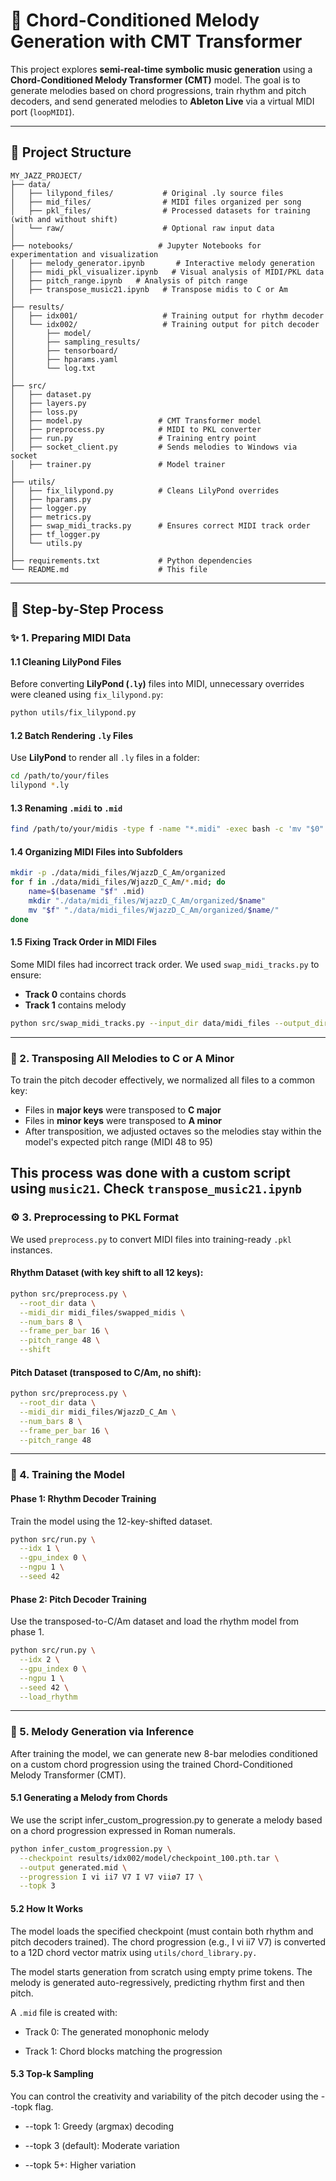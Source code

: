 # 🎵 Chord-Conditioned Melody Generation with CMT Transformer

This project explores **semi-real-time symbolic music generation** using a **Chord-Conditioned Melody Transformer (CMT)** model. The goal is to generate melodies based on chord progressions, train rhythm and pitch decoders, and send generated melodies to **Ableton Live** via a virtual MIDI port (`loopMIDI`).

---

## 📌 Project Structure
```
MY_JAZZ_PROJECT/
├── data/
│   ├── lilypond_files/           # Original .ly source files
│   ├── mid_files/                # MIDI files organized per song
│   ├── pkl_files/                # Processed datasets for training (with and without shift)
│   └── raw/                      # Optional raw input data
│
├── notebooks/                   # Jupyter Notebooks for experimentation and visualization
│   ├── melody_generator.ipynb       # Interactive melody generation
│   ├── midi_pkl_visualizer.ipynb   # Visual analysis of MIDI/PKL data
│   ├── pitch_range.ipynb   # Analysis of pitch range
│   ├── transpose_music21.ipynb   # Transpose midis to C or Am
│
├── results/
│   ├── idx001/                   # Training output for rhythm decoder
│   └── idx002/                   # Training output for pitch decoder
│       ├── model/
│       ├── sampling_results/
│       ├── tensorboard/
│       ├── hparams.yaml
│       └── log.txt
│
├── src/
│   ├── dataset.py
│   ├── layers.py
│   ├── loss.py
│   ├── model.py                 # CMT Transformer model
│   ├── preprocess.py            # MIDI to PKL converter
│   ├── run.py                   # Training entry point
│   ├── socket_client.py         # Sends melodies to Windows via socket
│   ├── trainer.py               # Model trainer
│
├── utils/
│   ├── fix_lilypond.py          # Cleans LilyPond overrides
│   ├── hparams.py
│   ├── logger.py
│   ├── metrics.py
│   ├── swap_midi_tracks.py      # Ensures correct MIDI track order
│   ├── tf_logger.py
│   └── utils.py
│
├── requirements.txt             # Python dependencies
└── README.md                    # This file
```

---

## 🚀 Step-by-Step Process

### ✨ 1. Preparing MIDI Data

#### 1.1 Cleaning LilyPond Files
Before converting **LilyPond (`.ly`)** files into MIDI, unnecessary overrides were cleaned using `fix_lilypond.py`:
```bash
python utils/fix_lilypond.py 
```

#### 1.2 Batch Rendering `.ly` Files
Use **LilyPond** to render all `.ly` files in a folder:
```bash
cd /path/to/your/files
lilypond *.ly
```

#### 1.3 Renaming `.midi` to `.mid`
```bash
find /path/to/your/midis -type f -name "*.midi" -exec bash -c 'mv "$0" "${0%.midi}.mid"' {} \;
```

#### 1.4 Organizing MIDI Files into Subfolders
```bash
mkdir -p ./data/midi_files/WjazzD_C_Am/organized
for f in ./data/midi_files/WjazzD_C_Am/*.mid; do
    name=$(basename "$f" .mid)
    mkdir "./data/midi_files/WjazzD_C_Am/organized/$name"
    mv "$f" "./data/midi_files/WjazzD_C_Am/organized/$name/"
done
```

#### 1.5 Fixing Track Order in MIDI Files
Some MIDI files had incorrect track order. We used `swap_midi_tracks.py` to ensure:
- **Track 0** contains chords
- **Track 1** contains melody
```bash
python src/swap_midi_tracks.py --input_dir data/midi_files --output_dir data/swapped_midis
```

---

### 🌟 2. Transposing All Melodies to C or A Minor
To train the pitch decoder effectively, we normalized all files to a common key:

- Files in **major keys** were transposed to **C major**
- Files in **minor keys** were transposed to **A minor**
- After transposition, we adjusted octaves so the melodies stay within the model's expected pitch range (MIDI 48 to 95)

This process was done with a custom script using `music21`. 
Check `transpose_music21.ipynb`
---

### ⚙️ 3. Preprocessing to PKL Format
We used `preprocess.py` to convert MIDI files into training-ready `.pkl` instances.

#### Rhythm Dataset (with key shift to all 12 keys):
```bash
python src/preprocess.py \
  --root_dir data \
  --midi_dir midi_files/swapped_midis \
  --num_bars 8 \
  --frame_per_bar 16 \
  --pitch_range 48 \
  --shift
```

#### Pitch Dataset (transposed to C/Am, no shift):
```bash
python src/preprocess.py \
  --root_dir data \
  --midi_dir midi_files/WjazzD_C_Am \
  --num_bars 8 \
  --frame_per_bar 16 \
  --pitch_range 48
```

---

### 🚀 4. Training the Model

#### Phase 1: Rhythm Decoder Training
Train the model using the 12-key-shifted dataset.
```bash
python src/run.py \
  --idx 1 \
  --gpu_index 0 \
  --ngpu 1 \
  --seed 42
```

#### Phase 2: Pitch Decoder Training
Use the transposed-to-C/Am dataset and load the rhythm model from phase 1.
```bash
python src/run.py \
  --idx 2 \
  --gpu_index 0 \
  --ngpu 1 \
  --seed 42 \
  --load_rhythm
```

---

### 🎼 5. Melody Generation via Inference
After training the model, we can generate new 8-bar melodies conditioned on a custom chord progression using the trained Chord-Conditioned Melody Transformer (CMT).

#### 5.1 Generating a Melody from Chords
We use the script infer_custom_progression.py to generate a melody based on a chord progression expressed in Roman numerals.

```bash
python infer_custom_progression.py \
  --checkpoint results/idx002/model/checkpoint_100.pth.tar \
  --output generated.mid \
  --progression I vi ii7 V7 I V7 viiø7 I7 \
  --topk 3
```

#### 5.2 How It Works
The model loads the specified checkpoint (must contain both rhythm and pitch decoders trained).
The chord progression (e.g., I vi ii7 V7) is converted to a 12D chord vector matrix using `utils/chord_library.py.`

The model starts generation from scratch using empty prime tokens.
The melody is generated auto-regressively, predicting rhythm first and then pitch.

A `.mid` file is created with:

- Track 0: The generated monophonic melody

- Track 1: Chord blocks matching the progression

#### 5.3 Top-k Sampling
You can control the creativity and variability of the pitch decoder using the --topk flag.

- --topk 1: Greedy (argmax) decoding

- --topk 3 (default): Moderate variation

- --topk 5+: Higher variation